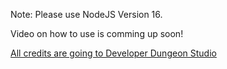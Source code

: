 Note: Please use NodeJS Version 16.

Video on how to use is comming up soon!

[All credits are going to Developer Dungeon Studio](https://github.com/Developer-Dungeon-Studio/Ticketer)
